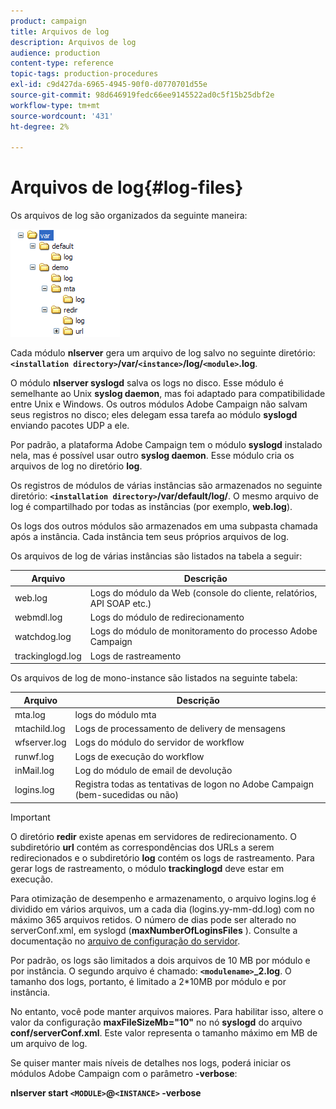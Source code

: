 ```yaml
---
product: campaign
title: Arquivos de log
description: Arquivos de log
audience: production
content-type: reference
topic-tags: production-procedures
exl-id: c9d427da-6965-4945-90f0-d0770701d55e
source-git-commit: 98d646919fedc66ee9145522ad0c5f15b25dbf2e
workflow-type: tm+mt
source-wordcount: '431'
ht-degree: 2%

---
```


# Arquivos de log{#log-files}

Os arquivos de log são organizados da seguinte maneira:

![](assets/d_ncs_directory.png)

Cada módulo **nlserver** gera um arquivo de log salvo no seguinte diretório: **`<installation directory>`/var/`<instance>`/log/`<module>`.log**.

O módulo **nlserver syslogd** salva os logs no disco. Esse módulo é semelhante ao Unix **syslog daemon**, mas foi adaptado para compatibilidade entre Unix e Windows. Os outros módulos Adobe Campaign não salvam seus registros no disco; eles delegam essa tarefa ao módulo **syslogd** enviando pacotes UDP a ele.

Por padrão, a plataforma Adobe Campaign tem o módulo **syslogd** instalado nela, mas é possível usar outro **syslog daemon**. Esse módulo cria os arquivos de log no diretório **log**.

Os registros de módulos de várias instâncias são armazenados no seguinte diretório: **`<installation directory>`/var/default/log/**. O mesmo arquivo de log é compartilhado por todas as instâncias (por exemplo, **web.log**).

Os logs dos outros módulos são armazenados em uma subpasta chamada após a instância. Cada instância tem seus próprios arquivos de log.

Os arquivos de log de várias instâncias são listados na tabela a seguir:

| Arquivo | Descrição |
|---|---|
| web.log | Logs do módulo da Web (console do cliente, relatórios, API SOAP etc.) |
| webmdl.log | Logs do módulo de redirecionamento |
| watchdog.log | Logs do módulo de monitoramento do processo Adobe Campaign |
| trackinglogd.log | Logs de rastreamento |

Os arquivos de log de mono-instance são listados na seguinte tabela:

| Arquivo | Descrição |
|---|---|
| mta.log | logs do módulo mta |
| mtachild.log | Logs de processamento de delivery de mensagens |
| wfserver.log | Logs do módulo do servidor de workflow |
| runwf.log | Logs de execução do workflow |
| inMail.log | Log do módulo de email de devolução |
| logins.log | Registra todas as tentativas de logon no Adobe Campaign (bem-sucedidas ou não) |

>[!IMPORTANT]
>
>O diretório **redir** existe apenas em servidores de redirecionamento. O subdiretório **url** contém as correspondências dos URLs a serem redirecionados e o subdiretório **log** contém os logs de rastreamento. Para gerar logs de rastreamento, o módulo **trackinglogd** deve estar em execução.

Para otimização de desempenho e armazenamento, o arquivo logins.log é dividido em vários arquivos, um a cada dia (logins.yy-mm-dd.log) com no máximo 365 arquivos retidos. O número de dias pode ser alterado no serverConf.xml, em syslogd (**maxNumberOfLoginsFiles** ). Consulte a documentação no [arquivo de configuração do servidor](../../installation/using/the-server-configuration-file.md#syslogd).

Por padrão, os logs são limitados a dois arquivos de 10 MB por módulo e por instância. O segundo arquivo é chamado: **`<modulename>`_2.log**. O tamanho dos logs, portanto, é limitado a 2*10MB por módulo e por instância.

No entanto, você pode manter arquivos maiores. Para habilitar isso, altere o valor da configuração **maxFileSizeMb=&quot;10&quot;** no nó **syslogd** do arquivo **conf/serverConf.xml**. Este valor representa o tamanho máximo em MB de um arquivo de log.

Se quiser manter mais níveis de detalhes nos logs, poderá iniciar os módulos Adobe Campaign com o parâmetro **-verbose**:

**nlserver start  `<MODULE>`@`<INSTANCE>` -verbose**
